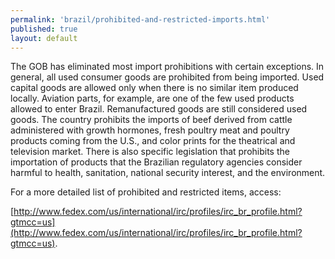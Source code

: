 ```yaml
--- 
permalink: 'brazil/prohibited-and-restricted-imports.html' 
published: true 
layout: default
---
```

The GOB has eliminated most import prohibitions with certain exceptions. In general, all used consumer goods are prohibited from being imported. Used capital goods are allowed only when there is no similar item produced locally. Aviation parts, for example, are one of the few used products allowed to enter Brazil. Remanufactured goods are still considered used goods. The country prohibits the imports of beef derived from cattle administered with growth hormones, fresh poultry meat and poultry products coming from the U.S., and color prints for the theatrical and television market. There is also specific legislation that prohibits the importation of products that the Brazilian regulatory agencies consider harmful to health, sanitation, national security interest, and the environment.

For a more detailed list of prohibited and restricted items, access:

[http://www.fedex.com/us/international/irc/profiles/irc_br_profile.html?gtmcc=us](http://www.fedex.com/us/international/irc/profiles/irc_br_profile.html?gtmcc=us).
